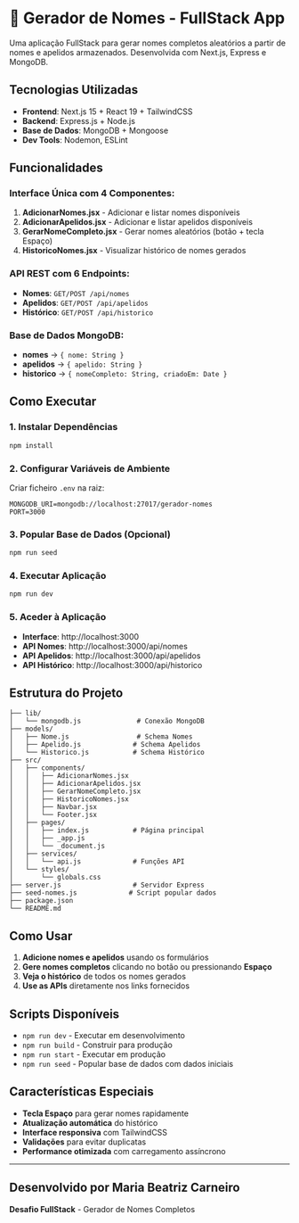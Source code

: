 # 🚀 Gerador de Nomes - FullStack App

Uma aplicação FullStack para gerar nomes completos aleatórios a partir de nomes e apelidos armazenados. Desenvolvida com Next.js, Express e MongoDB.

## Tecnologias Utilizadas

- **Frontend**: Next.js 15 + React 19 + TailwindCSS
- **Backend**: Express.js + Node.js  
- **Base de Dados**: MongoDB + Mongoose
- **Dev Tools**: Nodemon, ESLint

## Funcionalidades

### Interface Única com 4 Componentes:
1. **AdicionarNomes.jsx** - Adicionar e listar nomes disponíveis
2. **AdicionarApelidos.jsx** - Adicionar e listar apelidos disponíveis  
3. **GerarNomeCompleto.jsx** - Gerar nomes aleatórios (botão + tecla Espaço)
4. **HistoricoNomes.jsx** - Visualizar histórico de nomes gerados

### API REST com 6 Endpoints:
- **Nomes**: `GET/POST /api/nomes`
- **Apelidos**: `GET/POST /api/apelidos`  
- **Histórico**: `GET/POST /api/historico`

### Base de Dados MongoDB:
- **nomes** → `{ nome: String }`
- **apelidos** → `{ apelido: String }`
- **historico** → `{ nomeCompleto: String, criadoEm: Date }`

## Como Executar

### 1. Instalar Dependências
```bash
npm install
```

### 2. Configurar Variáveis de Ambiente
Criar ficheiro `.env` na raiz:
```env
MONGODB_URI=mongodb://localhost:27017/gerador-nomes
PORT=3000
```

### 3. Popular Base de Dados (Opcional)
```bash
npm run seed
```

### 4. Executar Aplicação
```bash
npm run dev
```

### 5. Aceder à Aplicação
- **Interface**: http://localhost:3000
- **API Nomes**: http://localhost:3000/api/nomes
- **API Apelidos**: http://localhost:3000/api/apelidos
- **API Histórico**: http://localhost:3000/api/historico

## Estrutura do Projeto

```
├── lib/
│   └── mongodb.js              # Conexão MongoDB
├── models/
│   ├── Nome.js                 # Schema Nomes
│   ├── Apelido.js             # Schema Apelidos
│   └── Historico.js           # Schema Histórico
├── src/
│   ├── components/
│   │   ├── AdicionarNomes.jsx
│   │   ├── AdicionarApelidos.jsx
│   │   ├── GerarNomeCompleto.jsx
│   │   ├── HistoricoNomes.jsx
│   │   ├── Navbar.jsx
│   │   └── Footer.jsx
│   ├── pages/
│   │   ├── index.js           # Página principal
│   │   ├── _app.js
│   │   └── _document.js
│   ├── services/
│   │   └── api.js             # Funções API
│   └── styles/
│       └── globals.css
├── server.js                  # Servidor Express
├── seed-nomes.js             # Script popular dados
├── package.json
└── README.md
```

## Como Usar

1. **Adicione nomes e apelidos** usando os formulários
2. **Gere nomes completos** clicando no botão ou pressionando **Espaço**
3. **Veja o histórico** de todos os nomes gerados
4. **Use as APIs** diretamente nos links fornecidos

## Scripts Disponíveis

- `npm run dev` - Executar em desenvolvimento
- `npm run build` - Construir para produção  
- `npm run start` - Executar em produção
- `npm run seed` - Popular base de dados com dados iniciais

## Características Especiais

- **Tecla Espaço** para gerar nomes rapidamente
- **Atualização automática** do histórico
- **Interface responsiva** com TailwindCSS
- **Validações** para evitar duplicatas
- **Performance otimizada** com carregamento assíncrono

---

## Desenvolvido por Maria Beatriz Carneiro
**Desafio FullStack** - Gerador de Nomes Completos

